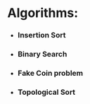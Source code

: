 # Algorithms:  

* ### Insertion Sort   
* ### Binary Search  
* ### Fake Coin problem  
* ### Topological Sort  




    

